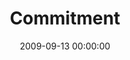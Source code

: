 ---
layout: series
series: "Commitment"
permalink: "/commitment/"
title: "Commitment"
date: 2009-09-13 00:00:00
endDate: 2009-10-04 00:00:00
description: "Many of us make commitments freely, without much forethought. But making commitments and keeping them are two entirely different things. Join us as we discuss what the Bible has to say about being effective (and selective) in making and keeping commitments."
src: "http://s3.amazonaws.com/crossroads-media/images/legacy/content/90x90_Committment.png"
---